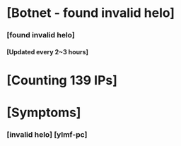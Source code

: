 # [Botnet - found invalid helo]
### [found invalid helo]
#### [Updated every 2~3 hours]

# [Counting 139 IPs]

# [Symptoms] 
###   [invalid helo] [ylmf-pc]
